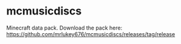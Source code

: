 # mcmusicdiscs
Minecraft data pack.
Download the pack here: https://github.com/mrlukey676/mcmusicdiscs/releases/tag/release
